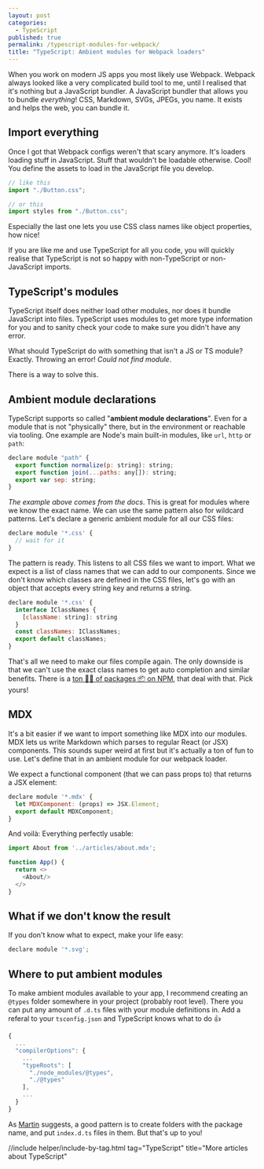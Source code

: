 ```yaml
---
layout: post
categories:
  - TypeScript
published: true
permalink: /typescript-modules-for-webpack/
title: "TypeScript: Ambient modules for Webpack loaders"
---
```


When you work on modern JS apps you most likely use Webpack. Webpack always looked like a very complicated build tool to me, until I realised that it's nothing but a JavaScript bundler. A JavaScript bundler that allows you to bundle _everything_! CSS, Markdown, SVGs, JPEGs, you name. It exists and helps the web, you can bundle it.

## Import everything

Once I got that Webpack configs weren't that scary anymore. It's loaders loading stuff in JavaScript. Stuff that wouldn't be loadable otherwise. Cool! You define the assets to load in the JavaScript file you develop.

```javascript
// like this
import "./Button.css";

// or this
import styles from "./Button.css";
```

Especially the last one lets you use CSS class names like object properties, how nice!

If you are like me and use TypeScript for all you code, you will  quickly realise that TypeScript is not so happy with non-TypeScript or non-JavaScript imports.

## TypeScript's modules

TypeScript itself does neither load other modules, nor does it bundle JavaScript into files. TypeScript uses modules to get more type information for you and to sanity check your code to make sure you didn't have any error.

What should TypeScript do with something that isn't a JS or TS module? Exactly. Throwing an error! *Could not find module*.

There is a way to solve this.

## Ambient module declarations

TypeScript supports so called "**ambient module declarations**". Even for a module that is not "physically" there, but in the environment or reachable via tooling. One example are Node's main built-in modules, like `url`, `http` or `path`:

```javascript
declare module "path" {
  export function normalize(p: string): string;
  export function join(...paths: any[]): string;
  export var sep: string;
}
```

*The example above comes from the docs*. This is great for modules where we know the exact name. We can use the same pattern also for wildcard patterns. Let's declare a generic ambient module for all our CSS files:

```javascript
declare module '*.css' {
  // wait for it
}
```

The pattern is ready. This listens to all CSS files we want to import. What we expect is a list of class names that we can add to our components. Since we don't know which classes are defined in the CSS files, let's go with an object that accepts every string key and returns a string.

```javascript
declare module '*.css' {
  interface IClassNames {
    [className: string]: string
  }
  const classNames: IClassNames;
  export default classNames;
}
```

That's all we need to make our files compile again. The only downside is that we can't use the exact class names to get auto completion and similar benefits. There is a [ton 🏋️‍♀️ of packages 📦 on NPM](https://www.npmjs.com/search?q=css%20modules%20typescript%20loader), that deal with that. Pick yours!

## MDX

It's a bit easier if we want to import something like MDX into our modules. MDX lets us write Markdown which parses to regular React (or JSX) components. This sounds super weird at first but it's actually a ton of fun to use. Let's define that in an ambient module for our webpack loader.

We expect a functional component (that we can pass props to) that returns a JSX element:

```javascript
declare module '*.mdx' {
  let MDXComponent: (props) => JSX.Element;
  export default MDXComponent;
}
```

And voilà: Everything perfectly usable:

```javascript
import About from '../articles/about.mdx';

function App() {
  return <>
    <About/>
  </>
}
```

## What if we don't know the result

If you don't know what to expect, make your life easy:

```javascript
declare module '*.svg';
```


## Where to put ambient modules

To make ambient modules available to your app, I recommend creating an `@types` folder somewhere in your project (probably root level). There you can put any amount of `.d.ts` files with your module definitions in. Add a referal to your `tsconfig.json` and TypeScript knows what to do 👍

```javascript
{
  ...
  "compilerOptions": {
    ...
    "typeRoots": [
      "./node_modules/@types",
      "./@types"
    ],
    ...
  }
}

```

As [Martin](https://twitter.com/martin_hotell) suggests, a good pattern is to create folders with the package name, and put `index.d.ts` files in them. But that's up to you!

 //include helper/include-by-tag.html tag="TypeScript" title="More articles about TypeScript"
